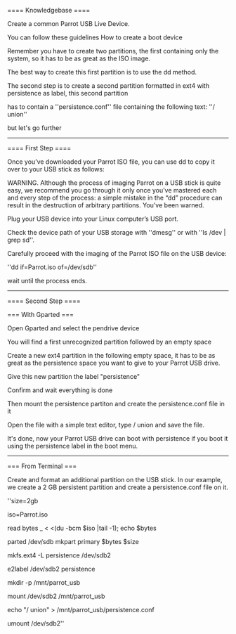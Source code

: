  ==== Knowledgebase ====


Create a common Parrot USB Live Device.

You can follow these guidelines How to create a boot device



Remember you have to create two partitions, the first containing only the system, so it has to be as great as the ISO image.

The best way to create this first partition is to use the dd method.

The second step is to create a second partition formatted in ext4 with persistence as label, this second partition

has to contain a ''persistence.conf'' file containing the following text: ''/ union''


but let's go further


----
==== First Step ====


Once you’ve downloaded your Parrot ISO file, you can use dd to copy it over to your USB stick as follows:

WARNING. Although the process of imaging Parrot on a USB stick is quite easy, 
we recommend you go through it only once you’ve mastered each and every step of the process:
a simple mistake in the “dd” procedure can result in the destruction of arbitrary partitions. You’ve been warned.

Plug your USB device into your Linux computer’s USB port.

Check the device path of your USB storage with ''dmesg'' or with ''ls /dev | grep sd''.

Carefully proceed with the imaging of the Parrot ISO file on the USB device:

''dd if=Parrot.iso of=/dev/sdb''

wait until the process ends.


----
==== Second Step ====

=== With Gparted ===


Open Gparted and select the pendrive device

You will find a first unrecognized partition followed by an empty space

Create a new ext4 partition in the following empty space, it has to be as great as the persistence space you want to give to your Parrot USB drive.

Give this new partition the label "persistence"

Confirm and wait everything is done

Then mount the persistence partiton and create the persistence.conf file in it

Open the file with a simple text editor, type / union and save the file.



It's done, now your Parrot USB drive can boot with persistence if you boot it using the persistence label in the boot menu.



----
=== From Terminal ===


Create and format an additional partition on the USB stick. In our example, we create a 2 GB persistent partition and create a persistence.conf file on it.


''size=2gb

iso=Parrot.iso


read bytes _ < <(du -bcm $iso |tail -1); echo $bytes

parted /dev/sdb mkpart primary $bytes $size

mkfs.ext4 -L persistence /dev/sdb2

e2label /dev/sdb2 persistence

mkdir -p /mnt/parrot_usb

mount /dev/sdb2 /mnt/parrot_usb

echo "/ union" > /mnt/parrot_usb/persistence.conf

umount /dev/sdb2''
